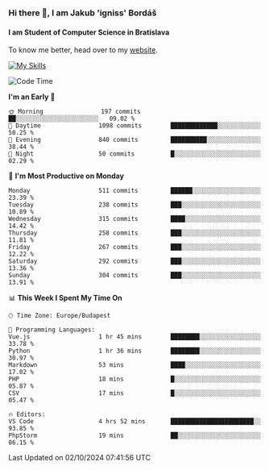 ### Hi there 👋, I am Jakub 'igniss' Bordáš

#### I am Student of Computer Science in Bratislava
To know me better, head over to my [website](https://bordas.sk).

[![My Skills](https://skillicons.dev/icons?i=js,html,css,figma,svelte,java,kotlin,python,postgresql,typescript,nest,nodejs)](https://bordas.sk)


<!--START_SECTION:waka-->
![Code Time](http://img.shields.io/badge/Code%20Time-1%2C534%20hrs%2052%20mins-blue)

**I'm an Early 🐤** 

```text
🌞 Morning                197 commits         ██░░░░░░░░░░░░░░░░░░░░░░░   09.02 % 
🌆 Daytime                1098 commits        █████████████░░░░░░░░░░░░   50.25 % 
🌃 Evening                840 commits         ██████████░░░░░░░░░░░░░░░   38.44 % 
🌙 Night                  50 commits          █░░░░░░░░░░░░░░░░░░░░░░░░   02.29 % 
```
📅 **I'm Most Productive on Monday** 

```text
Monday                   511 commits         ██████░░░░░░░░░░░░░░░░░░░   23.39 % 
Tuesday                  238 commits         ███░░░░░░░░░░░░░░░░░░░░░░   10.89 % 
Wednesday                315 commits         ████░░░░░░░░░░░░░░░░░░░░░   14.42 % 
Thursday                 258 commits         ███░░░░░░░░░░░░░░░░░░░░░░   11.81 % 
Friday                   267 commits         ███░░░░░░░░░░░░░░░░░░░░░░   12.22 % 
Saturday                 292 commits         ███░░░░░░░░░░░░░░░░░░░░░░   13.36 % 
Sunday                   304 commits         ███░░░░░░░░░░░░░░░░░░░░░░   13.91 % 
```


📊 **This Week I Spent My Time On** 

```text
🕑︎ Time Zone: Europe/Budapest

💬 Programming Languages: 
Vue.js                   1 hr 45 mins        ████████░░░░░░░░░░░░░░░░░   33.78 % 
Python                   1 hr 36 mins        ████████░░░░░░░░░░░░░░░░░   30.97 % 
Markdown                 53 mins             ████░░░░░░░░░░░░░░░░░░░░░   17.02 % 
PHP                      18 mins             █░░░░░░░░░░░░░░░░░░░░░░░░   05.87 % 
CSV                      17 mins             █░░░░░░░░░░░░░░░░░░░░░░░░   05.47 % 

🔥 Editors: 
VS Code                  4 hrs 52 mins       ███████████████████████░░   93.85 % 
PhpStorm                 19 mins             ██░░░░░░░░░░░░░░░░░░░░░░░   06.15 % 
```


 Last Updated on 02/10/2024 07:41:56 UTC
<!--END_SECTION:waka-->

